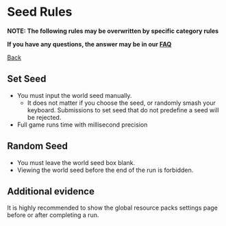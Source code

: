 # Seed Rules

**NOTE: The following rules may be overwritten by specific category rules**

**If you have any questions, the answer may be in our
[FAQ](https://www.speedrun.com/mcbe/thread/vdv9t)**

[Back](../README.md)

## Set Seed

* You must input the world seed manually.
	- It does not matter if you choose the seed, or randomly smash your
	keyboard. Submissions to set seed that do not predefine a seed will be
	rejected.
* Full game runs time with millisecond precision

## Random Seed

* You must leave the world seed box blank.
* Viewing the world seed before the end of the run is forbidden.

## Additional evidence

It is highly recommended to show the global resource packs settings page
before or after completing a run.
